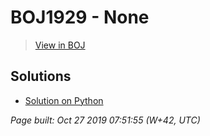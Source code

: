 # BOJ1929 - None

> [View in BOJ](https://www.acmicpc.net/problem/1929)

## Solutions
- [Solution on Python](1929.py)


_Page built: Oct 27 2019 07:51:55 (W+42, UTC)_
